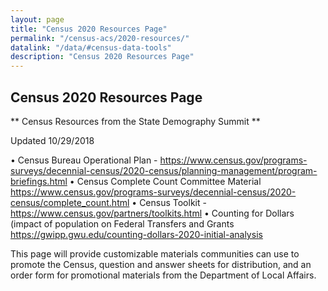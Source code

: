 ```yaml
---
layout: page
title: "Census 2020 Resources Page"
permalink: "/census-acs/2020-resources/"
datalink: "/data/#census-data-tools"
description: "Census 2020 Resources Page"
---
```


## Census 2020 Resources Page
 
** Census Resources from the State Demography Summit **

Updated 10/29/2018

•	Census Bureau Operational Plan - https://www.census.gov/programs-surveys/decennial-census/2020-census/planning-management/program-briefings.html 
•	Census Complete Count Committee Material https://www.census.gov/programs-surveys/decennial-census/2020-census/complete_count.html 
•	Census Toolkit - https://www.census.gov/partners/toolkits.html 
•	Counting for Dollars (impact of population on Federal Transfers and Grants https://gwipp.gwu.edu/counting-dollars-2020-initial-analysis 

 
This page will provide customizable materials communities can use to promote the Census, question and answer sheets for distribution, and an order form for promotional materials from the Department of Local Affairs.
 

